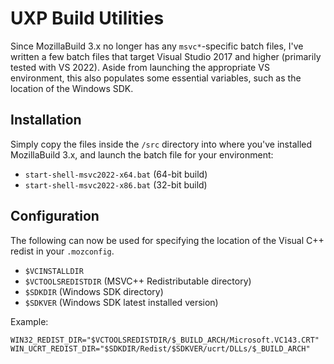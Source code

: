 # UXP Build Utilities

Since MozillaBuild 3.x no longer has any `msvc*`-specific batch files, I've written a few batch files that target Visual Studio 2017 and higher (primarily tested with VS 2022). Aside from launching the appropriate VS environment, this also populates some essential variables, such as the location of the Windows SDK.

## Installation

Simply copy the files inside the `/src` directory into where you've installed MozillaBuild 3.x, and launch the batch file for your environment:
- `start-shell-msvc2022-x64.bat` (64-bit build)
- `start-shell-msvc2022-x86.bat` (32-bit build)

## Configuration

The following can now be used for specifying the location of the Visual C++ redist in your `.mozconfig`.
- `$VCINSTALLDIR`
- `$VCTOOLSREDISTDIR` (MSVC++ Redistributable directory)
- `$SDKDIR` (Windows SDK directory)
- `$SDKVER` (Windows SDK latest installed version)

Example:
```
WIN32_REDIST_DIR="$VCTOOLSREDISTDIR/$_BUILD_ARCH/Microsoft.VC143.CRT"
WIN_UCRT_REDIST_DIR="$SDKDIR/Redist/$SDKVER/ucrt/DLLs/$_BUILD_ARCH"
```
